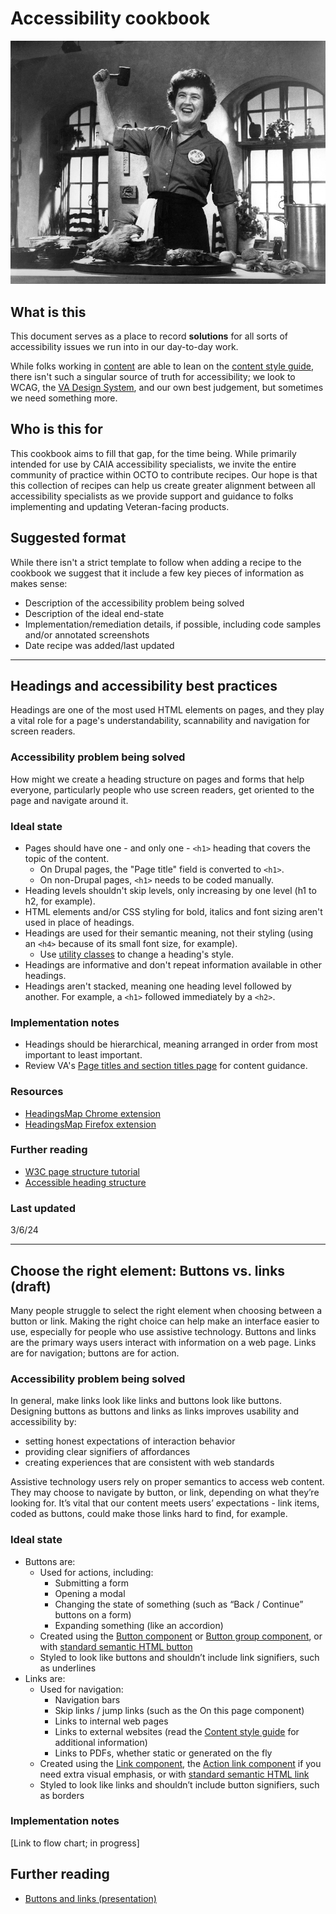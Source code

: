 # Accessibility cookbook

![Julia Child with a wooden hammer held aloft, happily grinning as she is about to smash something she is cooking in a TV kitchen.](https://raw.githubusercontent.com/department-of-veterans-affairs/va.gov-team/master/teams/CAIA/accessibility/bin/julia-with-hammer.jpg)

## What is this

This document serves as a place to record **solutions** for all sorts of accessibility issues we run into in our day-to-day work. 

While folks working in [content](https://github.com/department-of-veterans-affairs/va.gov-team/tree/master/teams/CAIA/content) are able to lean on the [content style guide](https://design.va.gov/content-style-guide/), there isn't such a singular source of truth for accessibility; we look to WCAG, the [VA Design System](https://design.va.gov/), and our own best judgement, but sometimes we need something more.

## Who is this for

This cookbook aims to fill that gap, for the time being. While primarily intended for use by CAIA accessibility specialists, we invite the entire community of practice within OCTO to contribute recipes. Our hope is that this collection of recipes can help us create greater alignment between all accessibility specialists as we provide support and guidance to folks implementing and updating Veteran-facing products.

## Suggested format

While there isn't a strict template to follow when adding a recipe to the cookbook we suggest that it include a few key pieces of information as makes sense: 

- Description of the accessibility problem being solved
- Description of the ideal end-state
- Implementation/remediation details, if possible, including code samples and/or annotated screenshots
- Date recipe was added/last updated

*** 

## Headings and accessibility best practices

Headings are one of the most used HTML elements on pages, and they play a vital role for a page's understandability, scannability and navigation for screen readers.

### Accessibility problem being solved

How might we create a heading structure on pages and forms that help everyone, particularly people who use screen readers, get oriented to the page and navigate around it.

### Ideal state

- Pages should have one - and only one - `<h1>` heading that covers the topic of the content.
  - On Drupal pages, the "Page title" field is converted to `<h1>`.
  - On non-Drupal pages, `<h1>` needs to be coded manually.
- Heading levels shouldn't skip levels, only increasing by one level (h1 to h2, for example).
- HTML elements and/or CSS styling for bold, italics and font sizing aren't used in place of headings.
- Headings are used for their semantic meaning, not their styling (using an `<h4>` because of its small font size, for example).
  - Use [utility classes](https://design.va.gov/foundation/utilities/) to change a heading's style.
- Headings are informative and don't repeat information available in other headings.
- Headings aren't stacked, meaning one heading level followed by another. For example, a `<h1>` followed immediately by a `<h2>`.

### Implementation notes

- Headings should be hierarchical, meaning arranged in order from most important to least important.
- Review VA's [Page titles and section titles page](https://design.va.gov/content-style-guide/page-titles-and-section-titles) for content guidance.

### Resources
-  [HeadingsMap Chrome extension](https://chromewebstore.google.com/detail/headingsmap/flbjommegcjonpdmenkdiocclhjacmbi?pli=1)
-  [HeadingsMap Firefox extension](https://addons.mozilla.org/en-US/firefox/addon/headingsmap/)

### Further reading

- [W3C page structure tutorial](https://www.w3.org/WAI/tutorials/page-structure/headings/)
- [Accessible heading structure](https://www.a11yproject.com/posts/how-to-accessible-heading-structure/)

### Last updated

3/6/24

***

## Choose the right element: Buttons vs. links (draft)

Many people struggle to select the right element when choosing between a button or link. Making the right choice can help make an interface easier to use, especially for people who use assistive technology. Buttons and links are the primary ways users interact with information on a web page. Links are for navigation; buttons are for action.

### Accessibility problem being solved

In general, make links look like links and buttons look like buttons. Designing buttons as buttons and links as links improves usability and accessibility by:
- setting honest expectations of interaction behavior
- providing clear signifiers of affordances
- creating experiences that are consistent with web standards

Assistive technology users rely on proper semantics to access web content. They may choose to navigate by button, or link, depending on what they’re looking for. It’s vital that our content meets users’ expectations - link items, coded as buttons, could make those links hard to find, for example.

### Ideal state

- Buttons are:
  - Used for actions, including:
    - Submitting a form
    - Opening a modal
    - Changing the state of something (such as “Back / Continue” buttons on a form)
    - Expanding something (like an accordion)
  - Created using the [Button component](https://design.va.gov/components/button/) or [Button group component](https://design.va.gov/components/button/button-group), or with [standard semantic HTML button](https://developer.mozilla.org/en-US/docs/Web/HTML/Element/button)
  - Styled to look like buttons and shouldn’t include link signifiers, such as underlines
- Links are:
  - Used for navigation:
    - Navigation bars
	- Skip links / jump links (such as the On this page component)
	- Links to internal web pages
	- Links to external websites (read the [Content style guide](https://design.va.gov/content-style-guide/links#linking-to-external-sites) for additional information)
    - Links to PDFs, whether static or generated on the fly
  - Created using the [Link component](https://design.va.gov/components/link/), the [Action link component](https://design.va.gov/components/link/action) if you need extra visual emphasis, or with [standard semantic HTML link](https://developer.mozilla.org/en-US/docs/Web/HTML/Element/a)
  - Styled to look like links and shouldn’t include button signifiers, such as borders

### Implementation notes

[Link to flow chart; in progress]

## Further reading

- [Buttons and links (presentation)](https://docs.google.com/presentation/d/1hv7kENiPuXGcZDwQSM5hItnbyXezu4nY9lFksMQpSK4/edit?usp=sharing)
